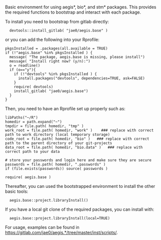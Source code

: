 Basic environment for using aegis*, bio*, and stm* packages. This provides the required functions to bootstrap and interact with each package.

To install you need to bootstrap from gitlab directly: 

```
  devtools::install_gitlab( "jae0/aegis.base" )
```

or you can add the following into your Rprofile:

```
pkgsInstalled = .packages(all.available = TRUE)
if (!"aegis.base" %in% pkgsInstalled ) {
  message( "The package, aegis.base is missing, please install")
  message( "Install right now? (y/n):")
  o = readline()
  if (o=="y"){
    if (!"devtools" %in% pkgsInstalled ) {
      install.packages("devtools", dependencies=TRUE, ask=FALSE)
    }
    require( devtools)
    install_gitlab( "jae0/aegis.base")
  }
}
```


Then, you need to have an Rprofile set up properly such as:

```.
libPaths("~/R")
homedir = path.expand("~")
tmpdir = file.path( homedir, "tmp" )
work_root = file.path( homedir, "work" )    ### replace with correct path to work directory (local temporary storage)
code_root = file.path( homedir, "bio" )   ### replace with correct path to the parent directory of your git-projects
data_root = file.path( homedir, "bio.data" )   ### replace with correct path to your data

# store your passwords and login here and make sure they are secure
passwords = file.path( homedir, ".passwords" )
if (file.exists(passwords)) source( passwords )

require( aegis.base ) 
```


Thereafter, you can used the bootstrapped environment to install the other basic tools: 

```
  aegis.base::project.libraryInstall()
```

If you have a local git clone of the required packages, you can install with:

```
  aegis.base::project.libraryInstall(local=TRUE)  

```

For usage, examples can be found in https://gitlab.com/jae0/aegis.*/tree/master/inst/scripts/. 

